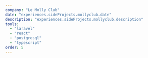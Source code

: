 ```yaml
---
company: "Le Molly Club"
date: "experiences.sideProjects.mollyclub.date"
description: "experiences.sideProjects.mollyclub.description"
tools:
  - "laravel"
  - "react"
  - "postgresql"
  - "typescript"
order: 5
---
```

